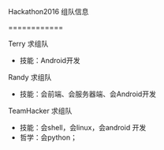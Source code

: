 Hackathon2016
组队信息

============

Terry 求组队
- 技能：Android开发


Randy 求组队
- 技能：会前端、会服务器端、会Android开发

TeamHacker 求组队
- 技能：会shell，会linux，会android 开发
- 哲学：会python；
